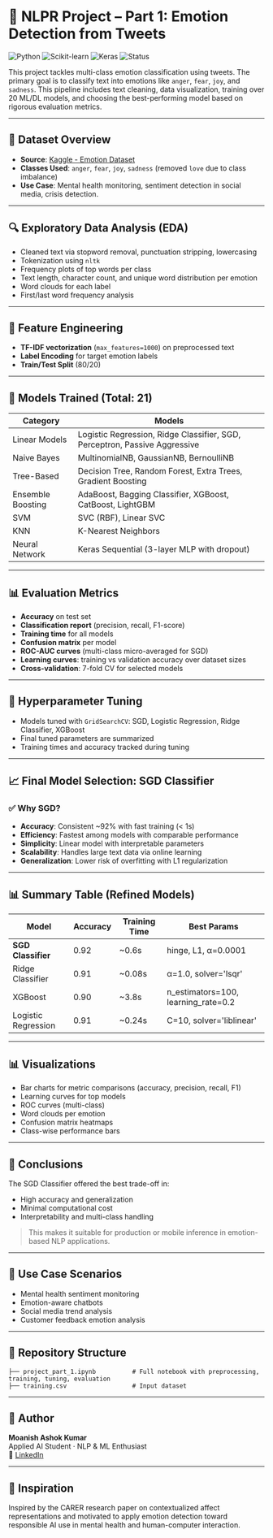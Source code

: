 # 💬 NLPR Project – Part 1: Emotion Detection from Tweets

![Python](https://img.shields.io/badge/Made%20with-Python-blue.svg?logo=python)
![Scikit-learn](https://img.shields.io/badge/Library-Scikit--learn-yellow.svg?logo=scikit-learn)
![Keras](https://img.shields.io/badge/Model-Keras%20%7C%20XGBoost%20%7C%20CatBoost%20%7C%20SGD%20-blue.svg)
![Status](https://img.shields.io/badge/Progress-Completed-brightgreen)

This project tackles multi-class emotion classification using tweets. The primary goal is to classify text into emotions like `anger`, `fear`, `joy`, and `sadness`. This pipeline includes text cleaning, data visualization, training over 20 ML/DL models, and choosing the best-performing model based on rigorous evaluation metrics.

---

## 📂 Dataset Overview

- **Source**: [Kaggle - Emotion Dataset](https://www.kaggle.com/datasets/parulpandey/emotion-dataset)
- **Classes Used**: `anger`, `fear`, `joy`, `sadness` (removed `love` due to class imbalance)
- **Use Case**: Mental health monitoring, sentiment detection in social media, crisis detection.

---

## 🔍 Exploratory Data Analysis (EDA)

- Cleaned text via stopword removal, punctuation stripping, lowercasing
- Tokenization using `nltk`
- Frequency plots of top words per class
- Text length, character count, and unique word distribution per emotion
- Word clouds for each label
- First/last word frequency analysis

---

## 🧪 Feature Engineering

- **TF-IDF vectorization** (`max_features=1000`) on preprocessed text
- **Label Encoding** for target emotion labels
- **Train/Test Split** (80/20)

---

## 🧠 Models Trained (Total: 21)

| Category           | Models                                                                 |
|--------------------|------------------------------------------------------------------------|
| Linear Models       | Logistic Regression, Ridge Classifier, SGD, Perceptron, Passive Aggressive |
| Naive Bayes         | MultinomialNB, GaussianNB, BernoulliNB                                 |
| Tree-Based          | Decision Tree, Random Forest, Extra Trees, Gradient Boosting           |
| Ensemble Boosting   | AdaBoost, Bagging Classifier, XGBoost, CatBoost, LightGBM              |
| SVM                 | SVC (RBF), Linear SVC                                                  |
| KNN                 | K-Nearest Neighbors                                                    |
| Neural Network      | Keras Sequential (3-layer MLP with dropout)                            |

---

## 📊 Evaluation Metrics

- **Accuracy** on test set
- **Classification report** (precision, recall, F1-score)
- **Training time** for all models
- **Confusion matrix** per model
- **ROC-AUC curves** (multi-class micro-averaged for SGD)
- **Learning curves**: training vs validation accuracy over dataset sizes
- **Cross-validation**: 7-fold CV for selected models

---

## 🔧 Hyperparameter Tuning

- Models tuned with `GridSearchCV`: SGD, Logistic Regression, Ridge Classifier, XGBoost
- Final tuned parameters are summarized
- Training times and accuracy tracked during tuning

---

## 📈 Final Model Selection: **SGD Classifier**

### ✅ Why SGD?
- **Accuracy**: Consistent ~92% with fast training (< 1s)
- **Efficiency**: Fastest among models with comparable performance
- **Simplicity**: Linear model with interpretable parameters
- **Scalability**: Handles large text data via online learning
- **Generalization**: Lower risk of overfitting with L1 regularization

---

## 📊 Summary Table (Refined Models)

| Model              | Accuracy | Training Time | Best Params |
|-------------------|----------|----------------|-------------|
| **SGD Classifier** | 0.92     | ~0.6s         | hinge, L1, α=0.0001 |
| Ridge Classifier   | 0.91     | ~0.08s        | α=1.0, solver='lsqr' |
| XGBoost            | 0.90     | ~3.8s         | n_estimators=100, learning_rate=0.2 |
| Logistic Regression| 0.91     | ~0.24s        | C=10, solver='liblinear' |

---

## 📊 Visualizations

- Bar charts for metric comparisons (accuracy, precision, recall, F1)
- Learning curves for top models
- ROC curves (multi-class)
- Word clouds per emotion
- Confusion matrix heatmaps
- Class-wise performance bars

---

## 🏁 Conclusions

The SGD Classifier offered the best trade-off in:
- High accuracy and generalization
- Minimal computational cost
- Interpretability and multi-class handling

> This makes it suitable for production or mobile inference in emotion-based NLP applications.

---

## 🧠 Use Case Scenarios

- Mental health sentiment monitoring
- Emotion-aware chatbots
- Social media trend analysis
- Customer feedback emotion analysis

---

## 📁 Repository Structure

```
├── project_part_1.ipynb          # Full notebook with preprocessing, training, tuning, evaluation
├── training.csv                  # Input dataset
```

---

## 👤 Author

**Moanish Ashok Kumar**  
Applied AI Student · NLP & ML Enthusiast  
🔗 [LinkedIn](https://www.linkedin.com/in/moanish-ashok-kumar-086978272/)


---

## 🌟 Inspiration

Inspired by the CARER research paper on contextualized affect representations and motivated to apply emotion detection toward responsible AI use in mental health and human-computer interaction.
